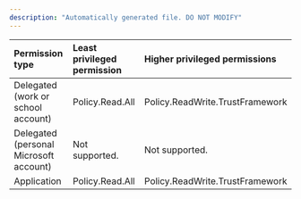```yaml
---
description: "Automatically generated file. DO NOT MODIFY"
---
```


|Permission type|Least privileged permission|Higher privileged permissions|
|:---|:---|:---|
|Delegated (work or school account)|Policy.Read.All|Policy.ReadWrite.TrustFramework|
|Delegated (personal Microsoft account)|Not supported.|Not supported.|
|Application|Policy.Read.All|Policy.ReadWrite.TrustFramework|

